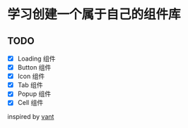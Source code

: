 # 学习创建一个属于自己的组件库

## TODO

- [x] Loading 组件
- [x] Button 组件
- [x] Icon 组件
- [x] Tab 组件
- [x] Popup 组件
- [x] Cell 组件

inspired by [vant](https://youzan.github.io/vant/#/zh-CN/intro)
